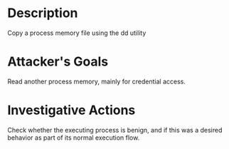 # Description
Copy a process memory file using the dd utility
# Attacker's Goals
Read another process memory, mainly for credential access.
# Investigative Actions
Check whether the executing process is benign, and if this was a desired behavior as part of its normal execution flow.
